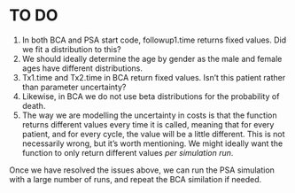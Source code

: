 # TO DO

1. In both BCA and PSA start code, followup1.time returns fixed values. Did we fit a distribution to this?
2. We should ideally determine the age by gender as the male and female ages have different distributions.
3. Tx1.time and Tx2.time in BCA return fixed values. Isn’t this patient rather than parameter uncertainty?
4. Likewise, in BCA we do not use beta distributions for the probability of death. 
5. The way we are modelling the uncertainty in costs is that the function returns different values every time it is called, meaning that for every patient, and for every cycle, the value will be a little different. This is not necessarily wrong, but it’s worth mentioning. We might ideally want the function to only return different values  *per simulation run*. 

Once we have resolved the issues above, we can run the PSA simulation with a large number of runs, and repeat the BCA similation if needed.
